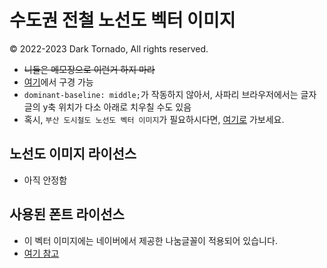 # 수도권 전철 노선도 벡터 이미지
© 2022-2023 Dark Tornado, All rights reserved.

* <s>니들은 메모장으로 이런거 하지 마라</s>
* [여기](https://darktornado.github.io/MetroMapSVG/)에서 구경 가능
* `dominant-baseline: middle;`가 작동하지 않아서, 사파리 브라우저에서는 글자글의 y축 위치가 다소 아래로 치우칠 수도 있음
* 혹시, `부산 도시철도 노선도 벡터 이미지`가 필요하시다면, [여기로](https://github.com/DarkTornado/BusanSubwayLive) 가보세요.

## 노선도 이미지 라이선스
* 아직 안정함

## 사용된 폰트 라이선스
* 이 벡터 이미지에는 네이버에서 제공한 나눔글꼴이 적용되어 있습니다.
* [여기 참고](./FontLicense.md)
